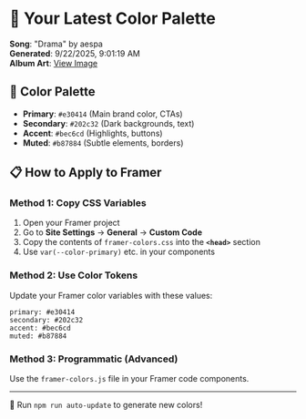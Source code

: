 # 🎨 Your Latest Color Palette

**Song**: "Drama" by aespa  
**Generated**: 9/22/2025, 9:01:19 AM  
**Album Art**: [View Image](https://lastfm.freetls.fastly.net/i/u/300x300/8f0688a17ac036ac6e90939971fc0e9b.png)

## 🎨 Color Palette
- **Primary**: `#e30414` (Main brand color, CTAs)
- **Secondary**: `#202c32` (Dark backgrounds, text)  
- **Accent**: `#bec6cd` (Highlights, buttons)
- **Muted**: `#b87884` (Subtle elements, borders)

## 📋 How to Apply to Framer

### Method 1: Copy CSS Variables
1. Open your Framer project
2. Go to **Site Settings** → **General** → **Custom Code**
3. Copy the contents of `framer-colors.css` into the **`<head>`** section
4. Use `var(--color-primary)` etc. in your components

### Method 2: Use Color Tokens
Update your Framer color variables with these values:
```
primary: #e30414
secondary: #202c32
accent: #bec6cd
muted: #b87884
```

### Method 3: Programmatic (Advanced)
Use the `framer-colors.js` file in your Framer code components.

---
🔄 Run `npm run auto-update` to generate new colors!